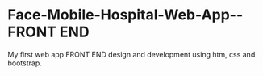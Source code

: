 # Face-Mobile-Hospital-Web-App--FRONT END
My first web app FRONT END design and development using htm, css and bootstrap.
